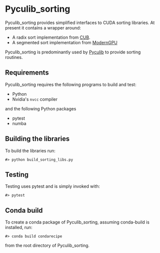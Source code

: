 # Pyculib\_sorting

Pyculib\_sorting provides simplified interfaces to CUDA sorting libraries.
At present it contains a wrapper around:

 * A radix sort implementation from [CUB](http://nvlabs.github.com/cub).
 * A segmented sort implementation from
   [ModernGPU](http://nvlabs.github.io/moderngpu)

Pyculib\_sorting is predominantly used by [Pyculib](INSERT_URL) to provide
sorting routines.


## Requirements
Pyculib\_sorting requires the following programs to build and test:
 * Python
 * Nvidia's `nvcc` compiler

and the following Python packages
 * pytest
 * numba


## Building the libraries

To build the libraries run:
```
#> python build_sorting_libs.py
```


## Testing

Testing uses pytest and is simply invoked with:
```
#> pytest
```


## Conda build

To create a conda package of Pyculib\_sorting, assuming conda-build is
installed, run:

```
#> conda build condarecipe
```

from the root directory of Pyculib\_sorting.

